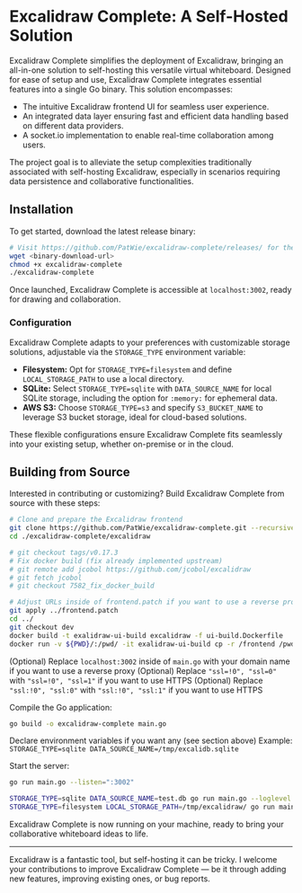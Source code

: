 # Excalidraw Complete: A Self-Hosted Solution

Excalidraw Complete simplifies the deployment of Excalidraw, bringing an
all-in-one solution to self-hosting this versatile virtual whiteboard. Designed
for ease of setup and use, Excalidraw Complete integrates essential features
into a single Go binary. This solution encompasses:

- The intuitive Excalidraw frontend UI for seamless user experience.
- An integrated data layer ensuring fast and efficient data handling based on different data providers.
- A socket.io implementation to enable real-time collaboration among users.

The project goal is to alleviate the setup complexities traditionally associated with self-hosting Excalidraw, especially in scenarios requiring data persistence and collaborative functionalities.

## Installation

To get started, download the latest release binary:

```bash
# Visit https://github.com/PatWie/excalidraw-complete/releases/ for the download URL
wget <binary-download-url>
chmod +x excalidraw-complete
./excalidraw-complete
```

Once launched, Excalidraw Complete is accessible at `localhost:3002`, ready for
drawing and collaboration.

### Configuration

Excalidraw Complete adapts to your preferences with customizable storage solutions, adjustable via the `STORAGE_TYPE` environment variable:

- **Filesystem:** Opt for `STORAGE_TYPE=filesystem` and define `LOCAL_STORAGE_PATH` to use a local directory.
- **SQLite:** Select `STORAGE_TYPE=sqlite` with `DATA_SOURCE_NAME` for local SQLite storage, including the option for `:memory:` for ephemeral data.
- **AWS S3:** Choose `STORAGE_TYPE=s3` and specify `S3_BUCKET_NAME` to leverage S3 bucket storage, ideal for cloud-based solutions.

These flexible configurations ensure Excalidraw Complete fits seamlessly into your existing setup, whether on-premise or in the cloud.

## Building from Source

Interested in contributing or customizing? Build Excalidraw Complete from source with these steps:

```bash
# Clone and prepare the Excalidraw frontend
git clone https://github.com/PatWie/excalidraw-complete.git --recursive
cd ./excalidraw-complete/excalidraw

# git checkout tags/v0.17.3
# Fix docker build (fix already implemented upstream)
# git remote add jcobol https://github.com/jcobol/excalidraw
# git fetch jcobol
# git checkout 7582_fix_docker_build

# Adjust URLs inside of frontend.patch if you want to use a reverse proxy
git apply ../frontend.patch
cd ../
git checkout dev
docker build -t exalidraw-ui-build excalidraw -f ui-build.Dockerfile
docker run -v ${PWD}/:/pwd/ -it exalidraw-ui-build cp -r /frontend /pwd
```

(Optional) Replace `localhost:3002` inside of `main.go` with your domain name if you want to use a reverse proxy
(Optional) Replace `"ssl=!0", "ssl=0"` with `"ssl=!0", "ssl=1"` if you want to use HTTPS
(Optional) Replace `"ssl:!0", "ssl:0"` with `"ssl:!0", "ssl:1"` if you want to use HTTPS

Compile the Go application:

```bash
go build -o excalidraw-complete main.go
```

Declare environment variables if you want any (see section above)
Example: `STORAGE_TYPE=sqlite DATA_SOURCE_NAME=/tmp/excalidb.sqlite`

Start the server:

```bash
go run main.go --listen=":3002"

STORAGE_TYPE=sqlite DATA_SOURCE_NAME=test.db go run main.go --loglevel debug --listen=":3002"
STORAGE_TYPE=filesystem LOCAL_STORAGE_PATH=/tmp/excalidraw/ go run main.go --loglevel debug --listen=":3002"
```

Excalidraw Complete is now running on your machine, ready to bring your collaborative whiteboard ideas to life.

---

Excalidraw is a fantastic tool, but self-hosting it can be tricky. I welcome
your contributions to improve Excalidraw Complete — be it through adding new
features, improving existing ones, or bug reports.
